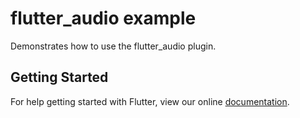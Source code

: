 # flutter_audio example

Demonstrates how to use the flutter_audio plugin.

## Getting Started

For help getting started with Flutter, view our online
[documentation](http://flutter.io/).
